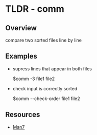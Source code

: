 TLDR - comm
===========

Overview
--------

compare two sorted files line by line 

Examples
--------

- supress lines that appear in both files 

    $comm -3 file1 file2

- check input is correctly sorted 

    $comm --check-order file1 file2

Resources
---------

- [Man7](http://man7.org/linux/man-pages/man1/comm.1.html)
